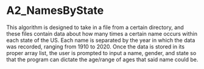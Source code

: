 # A2_NamesByState

This algorithm is designed to take in a file from a certain directory, and these files contain data about how many times a certain name occurs within each state of the US. Each name is separated by the year in which the data was recorded, ranging from 1910 to 2020. Once the data is stored in its proper array list, the user is prompted to input a name, gender, and state so that the program can dictate the age/range of ages that said name could be. 
